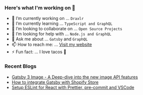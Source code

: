 ### Here's what I'm working on 👋

- 🔭 I’m currently working on ... `Draxlr`
- 🌱 I’m currently learning ... `TypeScript and GraphQL`
- 👯 I’m looking to collaborate on ... `Open Source Projects`
- 🤔 I’m looking for help with ... `Node.js and GraphQL`
- 💬 Ask me about ... `Gatsby` and `GraphQL`
- 📫 How to reach me: ... [Visit my website](https://nirnejak.com)
- ⚡ Fun fact: ... I love tacos 🌮

### Recent Blogs

- [Gatsby 3 Image - A Deep-dive into the new image API features](https://www.inkoop.io/blog/gatsby-3-image-a-deep-dive-into-the-new-image-api-features/)
- [How to integrate Gatsby with Shopify Store](https://www.inkoop.io/blog/how-to-integrate-gatsby-with-shopify-store/)
- [Setup ESLint for React with Prettier, pre-commit and VSCode](https://www.inkoop.io/blog/setup-eslint-for-react-with-prettier-pre-commit-and-vscode/)
